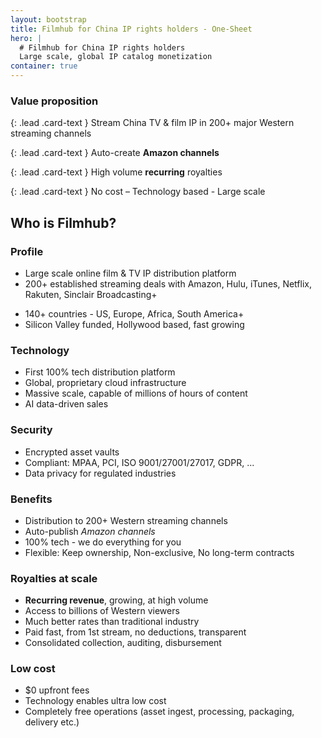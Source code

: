 ```yaml
---
layout: bootstrap
title: Filmhub for China IP rights holders - One-Sheet
hero: |
  # Filmhub for China IP rights holders
  Large scale, global IP catalog monetization
container: true
---
```

<div class="row">
<div class="col-8 offset-2">
<div class="card mb-5">
<div class="card-body">
<h3 class="card-title">Value proposition</h3>

{: .lead .card-text  }
Stream China TV & film IP in 200+ major Western streaming channels

{: .lead .card-text  }
Auto-create **Amazon channels**

{: .lead .card-text  }
High volume **recurring** royalties

{: .lead .card-text  }
No cost – Technology based - Large scale

</div>
</div>
</div>
</div>

<div class="row">
<div class="col-md-6">

## Who is Filmhub?

### Profile
  - Large scale online film & TV IP distribution platform
  - 200+ established streaming deals with Amazon, Hulu, iTunes, Netflix, Rakuten, Sinclair Broadcasting+
  + 140+ countries - US, Europe, Africa, South America+
  + Silicon Valley funded, Hollywood based, fast growing

### Technology
  - First 100% tech distribution platform
  - Global, proprietary cloud infrastructure
  - Massive scale, capable of millions of hours of content
  - AI data-driven sales

### Security
  + Encrypted asset vaults
  + Compliant: MPAA, PCI, ISO 9001/27001/27017, GDPR, ...
  + Data privacy for regulated industries

</div>
<div class="col-md-6">

### Benefits
  + Distribution to 200+ Western streaming channels
  + Auto-publish *Amazon channels*
  + 100% tech - we do everything for you
  + Flexible: Keep ownership, Non-exclusive, No long-term contracts

### Royalties at scale
  + **Recurring revenue**, growing, at high volume
  + Access to billions of Western viewers
  + Much better rates than traditional industry
  + Paid fast, from 1st stream, no deductions, transparent
  + Consolidated collection, auditing, disbursement

### Low cost
  + $0 upfront fees
  + Technology enables ultra low cost
  + Completely free operations (asset ingest, processing, packaging, delivery etc.)

</div>
</div>
